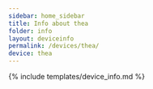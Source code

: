 ```yaml
---
sidebar: home_sidebar
title: Info about thea
folder: info
layout: deviceinfo
permalink: /devices/thea/
device: thea
---
```

{% include templates/device_info.md %}

